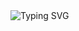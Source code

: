 <img src="https://readme-typing-svg.herokuapp.com?font=VT323&size=35&pause=1000&color=7D3BC3&center=true&vCenter=true&width=600&lines=🕵️Coded By VELOWIND%20;." alt="Typing SVG" />
